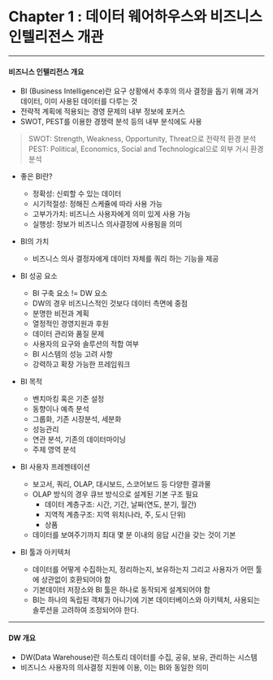 # Chapter 1 : 데이터 웨어하우스와 비즈니스 인텔리전스 개관

----

#### 비즈니스 인텔리전스 개요

- BI (Business Intelligence)란 요구 상황에서 추후의 의사 결정을 돕기 위해 과거 데이터, 이미 사용된 데이터를 다루는 것
- 전략적 계획에 적용되는 경영 문제의 내부 정보에 포커스
- SWOT, PEST를 이용한 경쟁력 분석 등의 내부 분석에도 사용

> SWOT: Strength, Weakness, Opportunity, Threat으로 전략적 환경 분석   
> PEST: Political, Economics, Social and Technological으로 외부 거시 환경 분석

- 좋은 BI란?
  - 정확성: 신뢰할 수 있는 데이터
  - 시기적절성: 정해진 스케쥴에 따라 사용 가능
  - 고부가가치: 비즈니스 사용자에게 의미 있게 사용 가능
  - 실행성: 정보가 비즈니스 의사결정에 사용됨을 의미

- BI의 가치
  - 비즈니스 의사 결정자에게 데이터 자체를 쿼리 하는 기능을 제공
- BI 성공 요소
  - BI 구축 요소 != DW 요소
  - DW의 경우 비즈니스적인 것보다 데이터 측면에 중점
  - 분명한 비전과 계획
  - 열정적인 경영지원과 후원
  - 데이터 관리와 품질 문제
  - 사용자의 요구와 솔루션의 적합 여부
  - BI 시스템의 성능 고려 사항
  - 강력하고 확장 가능한 프레임워크
- BI 목적
  - 벤치마킹 혹은 기준 설정
  - 동향이나 예측 분석
  - 그룹화, 기존 시장분석, 세분화
  - 성능관리
  - 연관 분석, 기존의 데이터마이닝
  - 주제 영역 분석
- BI 사용자 프레젠테이션
  - 보고서, 쿼리, OLAP, 대시보드, 스코어보드 등 다양한 결과물
  - OLAP 방식의 경우 큐브 방식으로 설계된 기본 구조 필요
    - 데이터 계층구조: 시간, 기간, 날짜(연도, 분기, 월간)
    - 지역적 계층구조: 지역 위치(나라, 주, 도시 단위)
    - 상품
  - 데이터를 보여주기까지 최대 몇 분 이내의 응답 시간을 갖는 것이 기본
- BI 툴과 아키텍처
  - 데이터를 어떻게 수집하는지, 정리하는지, 보유하는지 그리고 사용자가 어떤 툴에 상관없이 호환되어야 함
  - 기본데이터 저장소와 BI 툴은 하나로 동작되게 설계되어야 함
  - BI는 하나의 독립된 객체가 아니기에 기본 데이터베이스와 아키텍처, 사용되는 솔루션을 고려하여 조정되어야 한다.

----
#### DW 개요

- DW(Data Warehouse)란 히스토리 데이터를 수집, 공유, 보유, 관리하는 시스템
- 비즈니스 사용자의 의사결정 지원에 이용, 이는 BI와 동일한 의미


